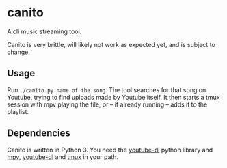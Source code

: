 # canito

A cli music streaming tool.

Canito is very brittle, will likely not work as expected yet, and is subject to change.

## Usage

Run `./canito.py name of the song`.
The tool searches for that song on Youtube, trying to find uploads made by Youtube itself.
It then starts a tmux session with mpv playing the file, or – if already running – adds it to the playlist.

## Dependencies

Canito is written in Python 3. You need the [youtube-dl][1] python library
and [mpv][2], [youtube-dl][1] and [tmux][3] in your path.

[1]: https://rg3.github.io/youtube-dl/
[2]: https://mpv.io
[3]: https://tmux.github.io/
